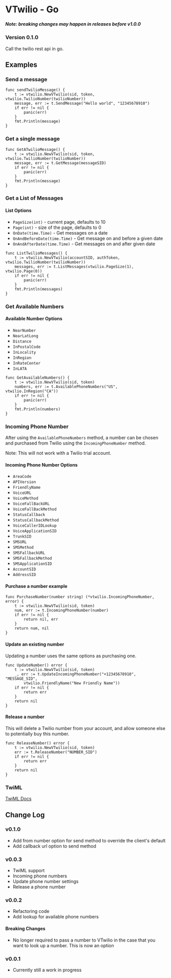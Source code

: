 # VTwilio - Go
#####  Note: breaking changes may happen in releases before v1.0.0
### Version 0.1.0
Call the twilio rest api in go.

## Examples
### Send a message
```
func sendTwilioMessage() {
	t := vtwilio.NewVTwilio(sid, token, vtwilio.TwilioNumber(twilioNumber))
	message, err := t.SendMessage("Hello world", "12345678910")
	if err != nil {
		panic(err)
	}
	fmt.Println(message)
}
```

### Get a single message
```
func GetATwilioMessage() {
	t := vtwilio.NewVTwilio(sid, token, vtwilio.TwilioNumber(twilioNumber))
	message, err := t.GetMessage(messageSID)
	if err != nil {
		panic(err)
	}
	fmt.Println(message)
}
```

### Get a List of Messages
#### List Options
- `PageSize(int)` - current page, defaults to 10
- `Page(int)` - size of the page, defaults to 0
- `OnDate(time.Time)` - Get messages on a date
- `OnAndBeforeDate(time.Time)` - Get message on and before a given date
- `OnAndAfterDate(time.Time)` - Get messages on and after given date
```
func ListTwilioMessages() {
	t := vtwilio.NewVTwilio(accountSID, authToken, vtwilio.TwilioNumber(twilioNumber))
	messages, err := t.ListMessages(vtwilio.PageSize(1), vtwilio.Page(0))
	if err != nil {
		panic(err)
	}
	fmt.Println(messages)
}
```

### Get Available Numbers
#### Available Number Options
- `NearNumber`
- `NearLatLong`
- `Distance`
- `InPostalCode`
- `InLocality`
- `InRegion`
- `InRateCenter`
- `InLATA`

```
func GetAvailableNumbers() {
	t := vtwilio.NewVTwilio(sid, token)
	numbers, err := t.AvailablePhoneNumbers("US", vtwilio.InRegion("CA"))
	if err != nil {
		panic(err)
	}
	fmt.Println(numbers)
}
```
### Incoming Phone Number
After using the `AvailablePhoneNumbers` method, a number can be chosen and purchased from Twilio using the `IncomingPhoneNumber` method.

Note: This will not work with a Twilio trial account.
#### Incoming Phone Number Options
- `AreaCode`
- `APIVersion`
- `FriendlyName`
- `VoiceURL`
- `VoiceMethod`
- `VoiceFallBackURL`
- `VoiceFallBackMethod`
- `StatusCallback`
- `StatusCallbackMethod`
- `VoiceCallerIDLookup`
- `VoiceApplicationSID`
- `TrunkSID`
- `SMSURL`
- `SMSMethod`
- `SMSFallbackURL`
- `SMSFallbackMethod`
- `SMSApplicationSID`
- `AccountSID`
- `AddressSID`
#### Purchase a number example
```
func PurchaseNumber(number string) (*vtwilio.IncomingPhoneNumber, error) {
	t := vtwilio.NewVTwilio(sid, token)
	num, err := t.IncomingPhoneNumber(number)
	if err != nil {
		return nil, err
	}
	return num, nil
}
```
#### Update an existing number
Updating a number uses the same options as purchasing one.
```
func UpdateNumber() error {
	t := vtwilio.NewVTwilio(sid, token)
	_, err := t.UpdateIncomingPhoneNumber("+12345678910", "MESSAGE_SID",
		vtwilio.FriendlyName("New Friendly Name"))
	if err != nil {
		return err
	}
	return nil
}
```
#### Release a number
This will delete a Twilio number from your account, and allow someone else to potentially buy this number.
```
func ReleaseNumber() error {
	t := vtwilio.NewVTwilio(sid, token)
	err := t.ReleaseNumber("NUMBER_SID")
	if err != nil {
		return err
	}
	return nil
}
```

### TwiML
[TwiML Docs](./twiml/README.md)

## Change Log
### v0.1.0
- Add from number option for send method to override the client's default
- Add callback url option to send method
### v0.0.3
- TwiML support
- Incoming phone numbers
- Update phone number settings
- Release a phone number
### v0.0.2
- Refactoring code
- Add lookup for available phone numbers
#### Breaking Changes
- No longer required to pass a number to VTwilio in the case that you want to look up a number.
This is now an option

### v0.0.1
- Currently still a work in progress
